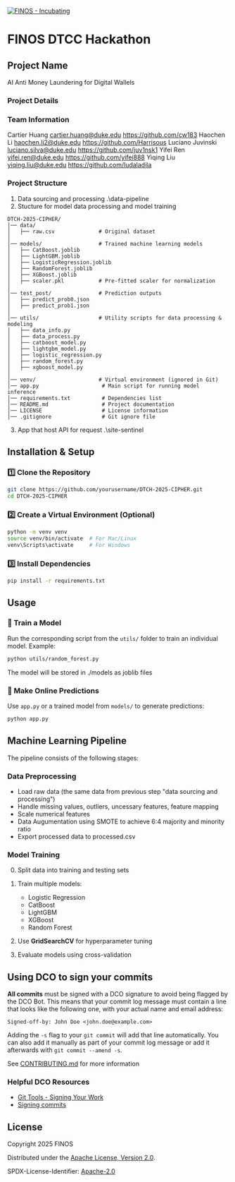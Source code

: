 [![FINOS - Incubating](https://cdn.jsdelivr.net/gh/finos/contrib-toolbox@master/images/badge-incubating.svg)](https://finosfoundation.atlassian.net/wiki/display/FINOS/Incubating)

# FINOS DTCC Hackathon 


## Project Name
AI Anti Money Laundering for Digital Wallels

### Project Details


### Team Information
Cartier Huang 	<cartier.huang@duke.edu>	https://github.com/cw183
Haochen Li 	<haochen.li2@duke.edu>	https://github.com/Harrisous
Luciano Juvinski 	<luciano.silva@duke.edu>	https://github.com/juv1nsk1
Yifei Ren 	<yifei.ren@duke.edu>	https://github.com/yifei888
Yiqing Liu 	<yiqing.liu@duke.edu>	https://github.com/ludaladila

### Project Structure
1. Data sourcing and processing
.\data-pipeline
2. Stucture for model data processing and model training
```
DTCH-2025-CIPHER/
│── data/
│   ├── raw.csv              # Original dataset
│
│── models/                  # Trained machine learning models
│   ├── CatBoost.joblib
│   ├── LightGBM.joblib
│   ├── LogisticRegression.joblib
│   ├── RandomForest.joblib
│   ├── XGBoost.joblib
│   ├── scaler.pkl           # Pre-fitted scaler for normalization
│
│── test_post/               # Prediction outputs
│   ├── predict_prob0.json
│   ├── predict_prob1.json
│
│── utils/                   # Utility scripts for data processing & modeling
│   ├── data_info.py
│   ├── data_process.py
│   ├── catboost_model.py
│   ├── lightgbm_model.py
│   ├── logistic_regression.py
│   ├── random_forest.py
│   ├── xgboost_model.py
│
│── venv/                    # Virtual environment (ignored in Git)
│── app.py                    # Main script for running model inference
│── requirements.txt          # Dependencies list
│── README.md                 # Project documentation
│── LICENSE                   # License information
│── .gitignore                # Git ignore file
```
3. App that host API for request
.\site-sentinel

## Installation & Setup
### 1️⃣ Clone the Repository
```bash
git clone https://github.com/yourusername/DTCH-2025-CIPHER.git
cd DTCH-2025-CIPHER
```

### 2️⃣ Create a Virtual Environment (Optional)
```bash
python -m venv venv
source venv/bin/activate  # For Mac/Linux
venv\Scripts\activate     # For Windows
```

### 3️⃣ Install Dependencies
```bash
pip install -r requirements.txt
```

## Usage
### 🔹 Train a Model
Run the corresponding script from the `utils/` folder to train an individual model. Example:
```bash
python utils/random_forest.py
```
The model will be stored in ./models as joblib files

### 🔹 Make Online Predictions
Use `app.py` or a trained model from `models/` to generate predictions:
```bash
python app.py
```

## Machine Learning Pipeline
The pipeline consists of the following stages:
### Data Preprocessing
   - Load raw data (the same data from previous step "data sourcing and processing")
   - Handle missing values, outliers, uncessary features, feature mapping  
   - Scale numerical features
   - Data Augumentation using SMOTE to achieve 6:4 majority and minority ratio
   - Export processed data to processed.csv

### Model Training
0. Split data into training and testing sets
1. Train multiple models:
   - Logistic Regression
   - CatBoost
   - LightGBM
   - XGBoost
   - Random Forest

2. Use **GridSearchCV** for hyperparameter tuning  
3. Evaluate models using cross-validation 

## Using DCO to sign your commits

**All commits** must be signed with a DCO signature to avoid being flagged by the DCO Bot. This means that your commit log message must contain a line that looks like the following one, with your actual name and email address:

```
Signed-off-by: John Doe <john.doe@example.com>
```

Adding the `-s` flag to your `git commit` will add that line automatically. You can also add it manually as part of your commit log message or add it afterwards with `git commit --amend -s`.

See [CONTRIBUTING.md](./.github/CONTRIBUTING.md) for more information

### Helpful DCO Resources
- [Git Tools - Signing Your Work](https://git-scm.com/book/en/v2/Git-Tools-Signing-Your-Work)
- [Signing commits
](https://docs.github.com/en/github/authenticating-to-github/signing-commits)


## License

Copyright 2025 FINOS

Distributed under the [Apache License, Version 2.0](http://www.apache.org/licenses/LICENSE-2.0).

SPDX-License-Identifier: [Apache-2.0](https://spdx.org/licenses/Apache-2.0)








